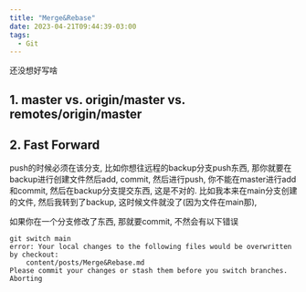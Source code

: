 ```yaml
---
title: "Merge&Rebase"
date: 2023-04-21T09:44:39-03:00
tags:
  - Git
---
```


还没想好写啥

<!-- more -->

## 1. master vs. origin/master vs. remotes/origin/master

 







## 2. Fast Forward





push的时候必须在该分支, 比如你想往远程的backup分支push东西, 那你就要在backup进行创建文件然后add, commit, 然后进行push, 你不能在master进行add和commit, 然后在backup分支提交东西, 这是不对的. 比如我本来在main分支创建的文件, 然后我转到了backup, 这时候文件就没了(因为文件在main那), 



如果你在一个分支修改了东西, 那就要commit, 不然会有以下错误

```
git switch main 
error: Your local changes to the following files would be overwritten by checkout:
	content/posts/Merge&Rebase.md
Please commit your changes or stash them before you switch branches.
Aborting
```

